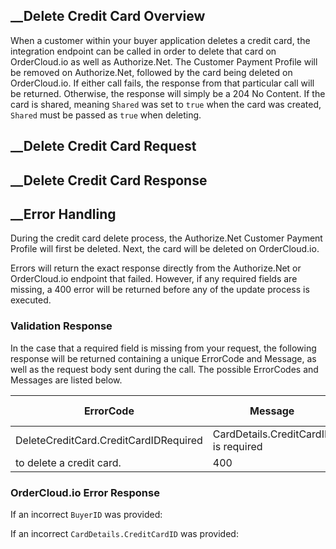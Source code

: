 

##  __Delete Credit Card Overview

When a customer within your buyer application deletes a credit card, the
integration endpoint can be called in order to delete that card on
OrderCloud.io as well as Authorize.Net. The Customer Payment Profile will be
removed on Authorize.Net, followed by the card being deleted on OrderCloud.io.
If either call fails, the response from that particular call will be returned.
Otherwise, the response will simply be a 204 No Content. If the card is
shared, meaning `Shared` was set to `true` when the card was created, `Shared`
must be passed as `true` when deleting.

##  __Delete Credit Card Request

##  __Delete Credit Card Response

##  __Error Handling

During the credit card delete process, the Authorize.Net Customer Payment
Profile will first be deleted. Next, the card will be deleted on
OrderCloud.io.

Errors will return the exact response directly from the Authorize.Net or
OrderCloud.io endpoint that failed. However, if any required fields are
missing, a 400 error will be returned before any of the update process is
executed.

### Validation Response

In the case that a required field is missing from your request, the following
response will be returned containing a unique ErrorCode and Message, as well
as the request body sent during the call. The possible ErrorCodes and Messages
are listed below.

ErrorCode | Message | Status Code  
---|---|---  
DeleteCreditCard.CreditCardIDRequired | CardDetails.CreditCardID is required
to delete a credit card. | 400  
  
### OrderCloud.io Error Response

If an incorrect `BuyerID` was provided:

If an incorrect `CardDetails.CreditCardID` was provided:

